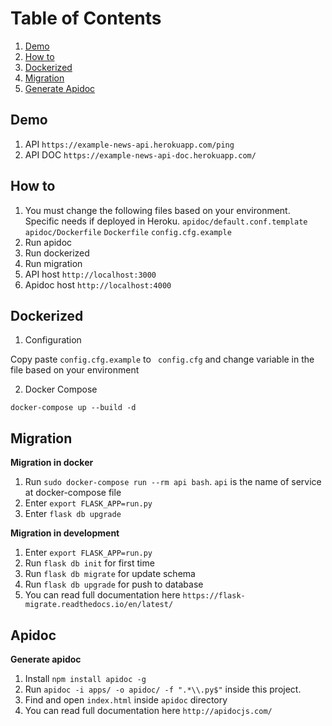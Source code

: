 # Table of Contents
1. [Demo](#demo)
2. [How to](#how-to)
3. [Dockerized](#dockerized)
4. [Migration](#migration)
5. [Generate Apidoc](generate-apidoc)

## Demo
1. API `https://example-news-api.herokuapp.com/ping`
2. API DOC `https://example-news-api-doc.herokuapp.com/`

## How to
1. You must change the following files based on your environment. Specific needs if deployed in Heroku. 
`apidoc/default.conf.template`
`apidoc/Dockerfile`
`Dockerfile`
`config.cfg.example`
2. Run apidoc
3. Run dockerized
4. Run migration
5. API host `http://localhost:3000`
6. Apidoc host `http://localhost:4000`

## Dockerized
1. Configuration

Copy paste `config.cfg.example` to ` config.cfg` and change variable in the file based on your environment

2. Docker Compose

```
docker-compose up --build -d
```

## Migration
**Migration in docker**
1. Run `sudo docker-compose run --rm api bash`. `api` is the name of service at docker-compose file
2. Enter `export FLASK_APP=run.py`
3. Enter `flask db upgrade`

**Migration in development**
1. Enter `export FLASK_APP=run.py`
2. Run `flask db init` for first time
3. Run `flask db migrate` for update schema
4. Run `flask db upgrade` for push to database
5. You can read full documentation here `https://flask-migrate.readthedocs.io/en/latest/` 

## Apidoc
**Generate apidoc**
1. Install `npm install apidoc -g`
2. Run `apidoc -i apps/ -o apidoc/ -f ".*\\.py$"` inside this project.
3. Find and open `index.html` inside `apidoc` directory
4. You can read full documentation here `http://apidocjs.com/`

